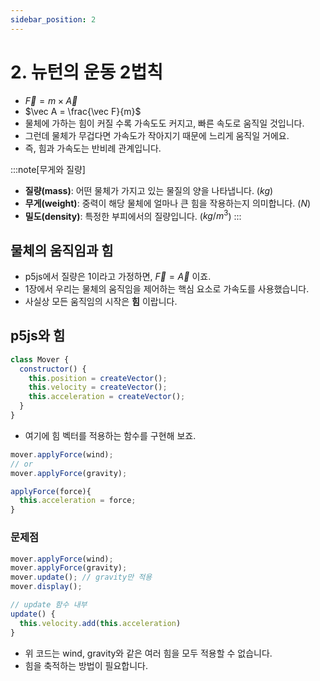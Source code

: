 ```yaml
---
sidebar_position: 2
---
```


# 2. 뉴턴의 운동 2법칙

- $\vec F = m \times \vec A$
- $\vec A = \frac{\vec F}{m}$
- 물체에 가하는 힘이 커질 수록 가속도도 커지고, 빠른 속도로 움직일 것입니다.
- 그런데 물체가 무겁다면 가속도가 작아지기 때문에 느리게 움직일 거에요.
- 즉, 힘과 가속도는 반비례 관계입니다.

:::note[무게와 질량]

- **질량(mass)**: 어떤 물체가 가지고 있는 물질의 양을 나타냅니다. ($kg$)
- **무게(weight)**: 중력이 해당 물체에 얼마나 큰 힘을 작용하는지 의미합니다. ($N$)
- **밀도(density)**: 특정한 부피에서의 질량입니다. ($kg/m^3$)
  :::

## 물체의 움직임과 힘

- p5js에서 질량은 1이라고 가정하면, $\vec F = \vec A$ 이죠.
- 1장에서 우리는 물체의 움직임을 제어하는 핵심 요소로 가속도를 사용했습니다.
- 사실상 모든 움직임의 시작은 **힘** 이랍니다.

## p5js와 힘

```js
class Mover {
  constructor() {
    this.position = createVector();
    this.velocity = createVector();
    this.acceleration = createVector();
  }
}
```

- 여기에 힘 벡터를 적용하는 함수를 구현해 보죠.

```js
mover.applyForce(wind);
// or
mover.applyForce(gravity);

applyForce(force){
  this.acceleration = force;
}
```

### 문제점

```js
mover.applyForce(wind);
mover.applyForce(gravity);
mover.update(); // gravity만 적용
mover.display();

// update 함수 내부
update() {
  this.velocity.add(this.acceleration)
}
```

- 위 코드는 wind, gravity와 같은 여러 힘을 모두 적용할 수 없습니다.
- 힘을 축적하는 방법이 필요합니다.
